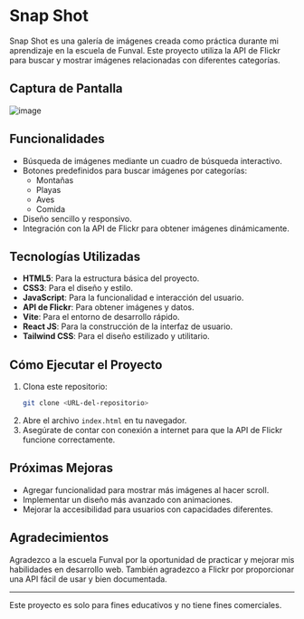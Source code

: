# Snap Shot

Snap Shot es una galería de imágenes creada como práctica durante mi aprendizaje en la escuela de Funval. Este proyecto utiliza la API de Flickr para buscar y mostrar imágenes relacionadas con diferentes categorías.

## Captura de Pantalla
![image](https://github.com/user-attachments/assets/90609364-40ca-4eb3-bf33-4b2fcef198d7)



## Funcionalidades

- Búsqueda de imágenes mediante un cuadro de búsqueda interactivo.
- Botones predefinidos para buscar imágenes por categorías:
  - Montañas
  - Playas
  - Aves
  - Comida
- Diseño sencillo y responsivo.
- Integración con la API de Flickr para obtener imágenes dinámicamente.

## Tecnologías Utilizadas

- **HTML5**: Para la estructura básica del proyecto.
- **CSS3**: Para el diseño y estilo.
- **JavaScript**: Para la funcionalidad e interacción del usuario.
- **API de Flickr**: Para obtener imágenes y datos.
- **Vite**: Para el entorno de desarrollo rápido.
- **React JS**: Para la construcción de la interfaz de usuario.
- **Tailwind CSS**: Para el diseño estilizado y utilitario.

## Cómo Ejecutar el Proyecto

1. Clona este repositorio:
   ```bash
   git clone <URL-del-repositorio>
   ```
2. Abre el archivo `index.html` en tu navegador.
3. Asegúrate de contar con conexión a internet para que la API de Flickr funcione correctamente.

## Próximas Mejoras

- Agregar funcionalidad para mostrar más imágenes al hacer scroll.
- Implementar un diseño más avanzado con animaciones.
- Mejorar la accesibilidad para usuarios con capacidades diferentes.

## Agradecimientos

Agradezco a la escuela Funval por la oportunidad de practicar y mejorar mis habilidades en desarrollo web. También agradezco a Flickr por proporcionar una API fácil de usar y bien documentada.

---

Este proyecto es solo para fines educativos y no tiene fines comerciales.
